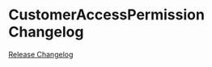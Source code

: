 # CustomerAccessPermission Changelog

[Release Changelog](https://github.com/spryker/customer-access-permission/releases)
